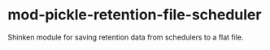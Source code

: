 mod-pickle-retention-file-scheduler
===================================

Shinken module for saving retention data from schedulers to a flat file.
